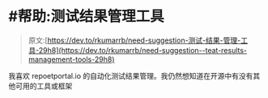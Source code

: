 # #帮助:测试结果管理工具

> 原文:[https://dev.to/rkumarrb/need-suggestion-测试-结果-管理-工具-29h8](https://dev.to/rkumarrb/need-suggestion--teat-results-management-tools-29h8)

我喜欢 repoetportal.io 的自动化测试结果管理。我仍然想知道在开源中有没有其他可用的工具或框架